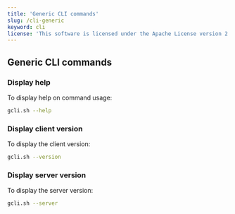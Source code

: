 ```yaml
---
title: 'Generic CLI commands'
slug: /cli-generic
keyword: cli
license: 'This software is licensed under the Apache License version 2.'
---
```


## Generic CLI commands 

### Display help

To display help on command usage:

```bash
gcli.sh --help
```

### Display client version

To display the client version:

```bash
gcli.sh --version
```

### Display server version

To display the server version:

```bash
gcli.sh --server
```


